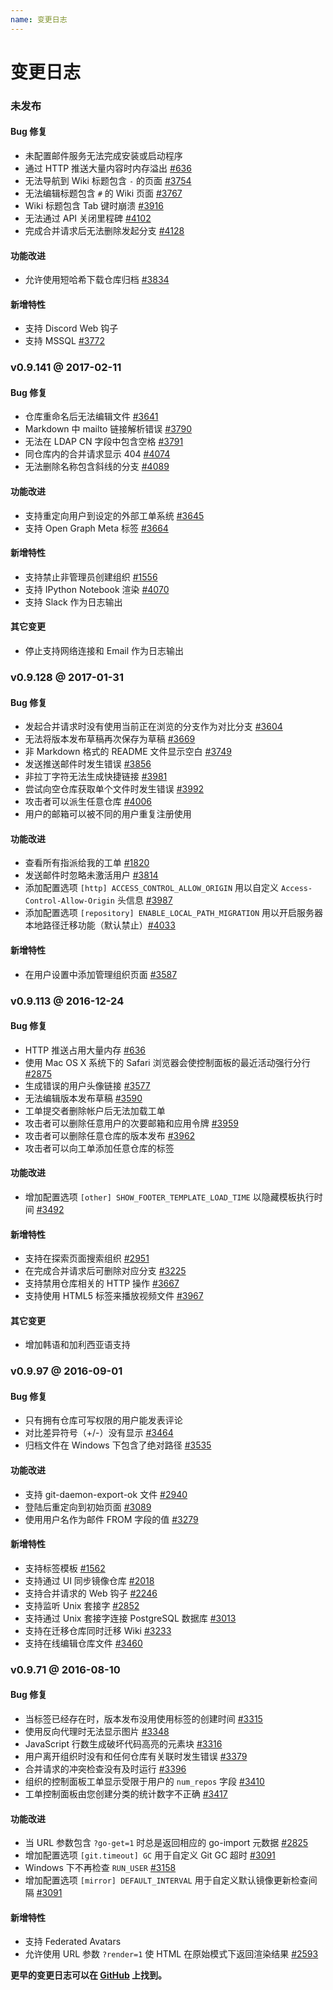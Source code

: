 ```yaml
---
name: 变更日志
---
```


# 变更日志

### 未发布

#### Bug 修复

- 未配置邮件服务无法完成安装或启动程序
- 通过 HTTP 推送大量内容时内存溢出 [#636](https://github.com/gogits/gogs/issues/636)
- 无法导航到 Wiki 标题包含 `-` 的页面 [#3754](https://github.com/gogits/gogs/issues/3754)
- 无法编辑标题包含 `#` 的 Wiki 页面 [#3767](https://github.com/gogits/gogs/issues/3767)
- Wiki 标题包含 Tab 键时崩溃 [#3916](https://github.com/gogits/gogs/issues/3916)
- 无法通过 API 关闭里程碑 [#4102](https://github.com/gogits/gogs/issues/4102)
- 完成合并请求后无法删除发起分支 [#4128](https://github.com/gogits/gogs/issues/4128)

#### 功能改进

- 允许使用短哈希下载仓库归档 [#3834](https://github.com/gogits/gogs/issues/3834)

#### 新增特性

- 支持 Discord Web 钩子
- 支持 MSSQL [#3772](https://github.com/gogits/gogs/pull/3772)

### v0.9.141 @ 2017-02-11

#### Bug 修复

- 仓库重命名后无法编辑文件 [#3641](https://github.com/gogits/gogs/issues/3641)
- Markdown 中 mailto 链接解析错误 [#3790](https://github.com/gogits/gogs/issues/3790)
- 无法在 LDAP CN 字段中包含空格 [#3791](https://github.com/gogits/gogs/issues/3791)
- 同仓库内的合并请求显示 404 [#4074](https://github.com/gogits/gogs/issues/4074)
- 无法删除名称包含斜线的分支 [#4089](https://github.com/gogits/gogs/issues/4089)

#### 功能改进

- 支持重定向用户到设定的外部工单系统 [#3645](https://github.com/gogits/gogs/issues/3645)
- 支持 Open Graph Meta 标签 [#3664](https://github.com/gogits/gogs/pull/3664)

#### 新增特性

- 支持禁止非管理员创建组织 [#1556](https://github.com/gogits/gogs/issues/1556)
- 支持 IPython Notebook 渲染 [#4070](https://github.com/gogits/gogs/pull/4070)
- 支持 Slack 作为日志输出

#### 其它变更

- 停止支持网络连接和 Email 作为日志输出

### v0.9.128 @ 2017-01-31

#### Bug 修复

- 发起合并请求时没有使用当前正在浏览的分支作为对比分支 [#3604](https://github.com/gogits/gogs/issues/3604)
- 无法将版本发布草稿再次保存为草稿 [#3669](https://github.com/gogits/gogs/issues/3669)
- 非 Markdown 格式的 README 文件显示空白 [#3749](https://github.com/gogits/gogs/issues/3749)
- 发送推送邮件时发生错误 [#3856](https://github.com/gogits/gogs/issues/3856)
- 非拉丁字符无法生成快捷链接 [#3981](https://github.com/gogits/gogs/issues/3981)
- 尝试向空仓库获取单个文件时发生错误 [#3992](https://github.com/gogits/gogs/issues/3992)
- 攻击者可以派生任意仓库 [#4006](https://github.com/gogits/gogs/issues/4006)
- 用户的邮箱可以被不同的用户重复注册使用

#### 功能改进

- 查看所有指派给我的工单 [#1820](https://github.com/gogits/gogs/issues/1820)
- 发送邮件时忽略未激活用户 [#3814](https://github.com/gogits/gogs/issues/3814)
- 添加配置选项 `[http] ACCESS_CONTROL_ALLOW_ORIGIN` 用以自定义 `Access-Control-Allow-Origin` 头信息 [#3987](https://github.com/gogits/gogs/issues/3987)
- 添加配置选项 `[repository] ENABLE_LOCAL_PATH_MIGRATION` 用以开启服务器本地路径迁移功能（默认禁止）[#4033](https://github.com/gogits/gogs/issues/4033)

#### 新增特性

- 在用户设置中添加管理组织页面 [#3587](https://github.com/gogits/gogs/pull/3587)

### v0.9.113 @ 2016-12-24

#### Bug 修复

- HTTP 推送占用大量内存 [#636](https://github.com/gogits/gogs/issues/636)
- 使用 Mac OS X 系统下的 Safari 浏览器会使控制面板的最近活动强行分行 [#2875](https://github.com/gogits/gogs/issues/2875)
- 生成错误的用户头像链接 [#3577](https://github.com/gogits/gogs/issues/3577)
- 无法编辑版本发布草稿 [#3590](https://github.com/gogits/gogs/issues/3590)
- 工单提交者删除帐户后无法加载工单
- 攻击者可以删除任意用户的次要邮箱和应用令牌 [#3959](https://github.com/gogits/gogs/issues/3959)
- 攻击者可以删除任意仓库的版本发布 [#3962](https://github.com/gogits/gogs/issues/3962)
- 攻击者可以向工单添加任意仓库的标签

#### 功能改进

- 增加配置选项 `[other] SHOW_FOOTER_TEMPLATE_LOAD_TIME` 以隐藏模板执行时间 [#3492](https://github.com/gogits/gogs/issues/3492)

#### 新增特性

- 支持在探索页面搜索组织 [#2951](https://github.com/gogits/gogs/issues/2951)
- 在完成合并请求后可删除对应分支 [#3225](https://github.com/gogits/gogs/pull/3225)
- 支持禁用仓库相关的 HTTP 操作 [#3667](https://github.com/gogits/gogs/pull/3667)
- 支持使用 HTML5 标签来播放视频文件 [#3967](https://github.com/gogits/gogs/pull/3967)

#### 其它变更

- 增加韩语和加利西亚语支持

### v0.9.97 @ 2016-09-01

#### Bug 修复

- 只有拥有仓库可写权限的用户能发表评论
- 对比差异符号（+/-）没有显示 [#3464](https://github.com/gogits/gogs/pull/3464)
- 归档文件在 Windows 下包含了绝对路径 [#3535](https://github.com/gogits/gogs/pull/3535)

#### 功能改进

- 支持 git-daemon-export-ok 文件 [#2940](https://github.com/gogits/gogs/issues/2940)
- 登陆后重定向到初始页面 [#3089](https://github.com/gogits/gogs/issues/3089)
- 使用用户名作为邮件 FROM 字段的值 [#3279](https://github.com/gogits/gogs/issues/3279)

#### 新增特性

- 支持标签模板 [#1562](https://github.com/gogits/gogs/issues/1562)
- 支持通过 UI 同步镜像仓库 [#2018](https://github.com/gogits/gogs/issues/2018)
- 支持合并请求的 Web 钩子 [#2246](https://github.com/gogits/gogs/pull/2246)
- 支持监听 Unix 套接字 [#2852](https://github.com/gogits/gogs/pull/2852)
- 支持通过 Unix 套接字连接 PostgreSQL 数据库 [#3013](https://github.com/gogits/gogs/issues/3013)
- 支持在迁移仓库同时迁移 Wiki [#3233](https://github.com/gogits/gogs/pull/3233)
- 支持在线编辑仓库文件 [#3460](https://github.com/gogits/gogs/issues/3460)

### v0.9.71 @ 2016-08-10

#### Bug 修复

- 当标签已经存在时，版本发布没用使用标签的创建时间 [#3315](https://github.com/gogits/gogs/issues/3315)
- 使用反向代理时无法显示图片 [#3348](https://github.com/gogits/gogs/issues/3348)
- JavaScript 行数生成破坏代码高亮的元素块 [#3316](https://github.com/gogits/gogs/issues/3316)
- 用户离开组织时没有和任何仓库有关联时发生错误 [#3379](https://github.com/gogits/gogs/issues/3379)
- 合并请求的冲突检查没有及时运行 [#3396](https://github.com/gogits/gogs/issues/3396)
- 组织的控制面板工单显示受限于用户的 `num_repos` 字段 [#3410](https://github.com/gogits/gogs/issues/3410)
- 工单控制面板由您创建分类的统计数字不正确 [#3417](https://github.com/gogits/gogs/issues/3417)

#### 功能改进

- 当 URL 参数包含 `?go-get=1` 时总是返回相应的 go-import 元数据 [#2825](https://github.com/gogits/gogs/issues/2825)
- 增加配置选项 `[git.timeout] GC` 用于自定义 Git GC 超时 [#3091](https://github.com/gogits/gogs/issues/3091)
- Windows 下不再检查 `RUN_USER` [#3158](https://github.com/gogits/gogs/issues/3158)
- 增加配置选项 `[mirror] DEFAULT_INTERVAL` 用于自定义默认镜像更新检查间隔 [#3091](https://github.com/gogits/gogs/issues/3091)

#### 新增特性

- 支持 Federated Avatars
- 允许使用 URL 参数 `?render=1` 使 HTML 在原始模式下返回渲染结果 [#2593](https://github.com/gogits/gogs/issues/2593)

**更早的变更日志可以在 [GitHub](https://github.com/gogits/gogs/releases?after=v0.9.71) 上找到。**
